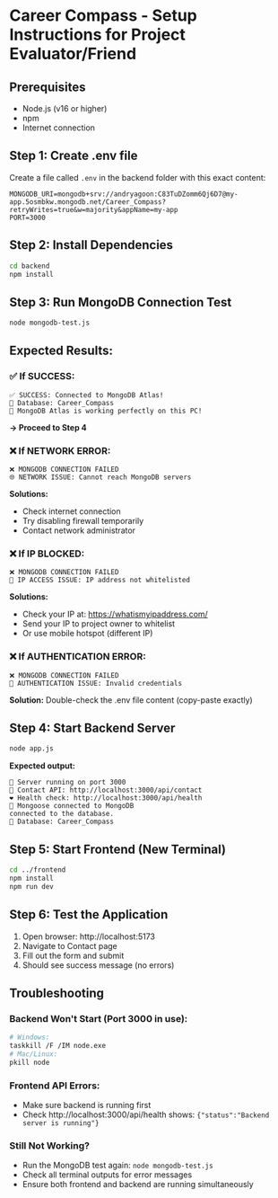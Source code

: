 # Career Compass - Setup Instructions for Project Evaluator/Friend

## Prerequisites
- Node.js (v16 or higher)
- npm
- Internet connection

## Step 1: Create .env file
Create a file called `.env` in the backend folder with this exact content:

```
MONGODB_URI=mongodb+srv://andryagoon:C83TuDZomm6Qj6D7@my-app.5osmbkw.mongodb.net/Career_Compass?retryWrites=true&w=majority&appName=my-app
PORT=3000
```

## Step 2: Install Dependencies
```bash
cd backend
npm install
```

## Step 3: Run MongoDB Connection Test
```bash
node mongodb-test.js
```

## Expected Results:

### ✅ If SUCCESS:
```
✅ SUCCESS: Connected to MongoDB Atlas!
📄 Database: Career_Compass
🎉 MongoDB Atlas is working perfectly on this PC!
```
**→ Proceed to Step 4**

### ❌ If NETWORK ERROR:
```
❌ MONGODB CONNECTION FAILED
🌐 NETWORK ISSUE: Cannot reach MongoDB servers
```
**Solutions:**
- Check internet connection
- Try disabling firewall temporarily
- Contact network administrator

### ❌ If IP BLOCKED:
```
❌ MONGODB CONNECTION FAILED
🚫 IP ACCESS ISSUE: IP address not whitelisted
```
**Solutions:**
- Check your IP at: https://whatismyipaddress.com/
- Send your IP to project owner to whitelist
- Or use mobile hotspot (different IP)

### ❌ If AUTHENTICATION ERROR:
```
❌ MONGODB CONNECTION FAILED
🔐 AUTHENTICATION ISSUE: Invalid credentials
```
**Solution:** Double-check the .env file content (copy-paste exactly)

## Step 4: Start Backend Server
```bash
node app.js
```

**Expected output:**
```
🚀 Server running on port 3000
📧 Contact API: http://localhost:3000/api/contact
❤ Health check: http://localhost:3000/api/health
🔗 Mongoose connected to MongoDB
connected to the database.
📄 Database: Career_Compass
```

## Step 5: Start Frontend (New Terminal)
```bash
cd ../frontend
npm install
npm run dev
```

## Step 6: Test the Application
1. Open browser: http://localhost:5173
2. Navigate to Contact page
3. Fill out the form and submit
4. Should see success message (no errors)

## Troubleshooting

### Backend Won't Start (Port 3000 in use):
```bash
# Windows:
taskkill /F /IM node.exe
# Mac/Linux:
pkill node
```

### Frontend API Errors:
- Make sure backend is running first
- Check http://localhost:3000/api/health shows: `{"status":"Backend server is running"}`

### Still Not Working?
- Run the MongoDB test again: `node mongodb-test.js`
- Check all terminal outputs for error messages
- Ensure both frontend and backend are running simultaneously
